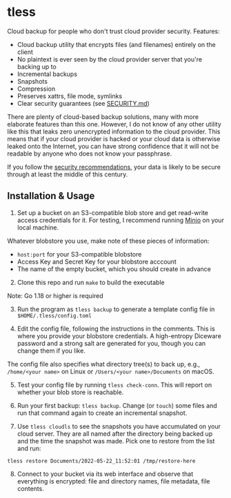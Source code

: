 # tless

Cloud backup for people who don't trust cloud provider security.  Features:

 - Cloud backup utility that encrypts files (and filenames) entirely on the client
 - No plaintext is ever seen by the cloud provider server that you're backing up to
 - Incremental backups
 - Snapshots
 - Compression
 - Preserves xattrs, file mode, symlinks
 - Clear security guarantees (see [SECURITY.md](SECURITY.md))

There are plenty of cloud-based backup solutions, many with more elaborate features than this one.  However, I do not know of any other utility like this that leaks zero unencrypted information to the cloud provider.  This means that if your cloud provider is hacked or your cloud data is otherwise leaked onto the Internet, you can have strong confidence that it will not be readable by anyone who does not know your passphrase.  

If you follow the [security recommendations](SECURITY.md), your data is likely to be secure through at least the middle of this century.

## Installation & Usage

1.  Set up a bucket on an S3-compatible blob store and get read-write access credentials for it.  For testing, I recommend running [Minio](https://docs.min.io/docs/minio-quickstart-guide.html) on your local machine.

Whatever blobstore you use, make note of these pieces of information:

 - `host:port` for your S3-compatible blobstore
 - Access Key and Secret Key for your blobstore acccount
 - The name of the empty bucket, which you should create in advance

2.  Clone this repo and run `make` to build the executable

Note: Go 1.18 or higher is required

3.  Run the program as `tless backup` to generate a template config file in `$HOME/.tless/config.toml`

4.  Edit the config file, following the instructions in the comments.  This is where you provide your blobstore credentials.  A high-entropy Diceware password and a strong salt are generated for you, though you can change them if you like.  

The config file also specifies what directory tree(s) to back up, e.g., `/home/<your name>` on Linux or `/Users/<your name>/Documents` on macOS.

5.  Test your config file by running `tless check-conn`. This will report on whether your blob store is reachable.

6.  Run your first backup:  `tless backup`.  Change (or `touch`) some files and run that command again to create an incremental snapshot.

7.  Use `tless cloudls` to see the snapshots you have accumulated on your cloud server.  They are all named after the directory being backed up and the time the snapshot was made.  Pick one to restore from the list and run:

```
tless restore Documents/2022-05-22_11:52:01 /tmp/restore-here
```

8.  Connect to your bucket via its web interface and observe that everything is encrypted:  file and directory names, file metadata, file contents.

